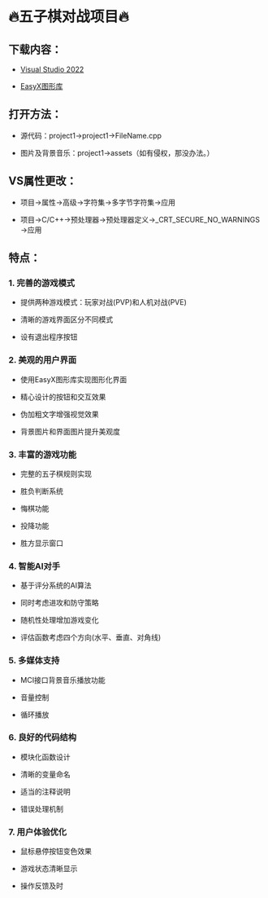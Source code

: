 # 🔥五子棋对战项目🔥


## 下载内容：
- [Visual Studio 2022](https://visualstudio.microsoft.com/zh-hans/vs/)
	
- [EasyX图形库](https://easyx.cn/)
	

## 打开方法：
- 源代码：project1->project1->FileName.cpp
	
- 图片及背景音乐：project1->assets（如有侵权，那没办法。）
	

## VS属性更改：
- 项目->属性->高级->字符集->多字节字符集->应用
	
- 项目->C/C++->预处理器->预处理器定义->_CRT_SECURE_NO_WARNINGS ->应用
	

## 特点：
### 1. 完善的游戏模式

- 提供两种游戏模式：玩家对战(PVP)和人机对战(PVE)
	
- 清晰的游戏界面区分不同模式
    
- 设有退出程序按钮
	
### 2. 美观的用户界面

- 使用EasyX图形库实现图形化界面
    
- 精心设计的按钮和交互效果
    
- 伪加粗文字增强视觉效果
    
- 背景图片和界面图片提升美观度
    

### 3. 丰富的游戏功能

- 完整的五子棋规则实现
    
- 胜负判断系统
    
- 悔棋功能
    
- 投降功能
    
- 胜方显示窗口
    

### 4. 智能AI对手

- 基于评分系统的AI算法
    
- 同时考虑进攻和防守策略
    
- 随机性处理增加游戏变化
    
- 评估函数考虑四个方向(水平、垂直、对角线)
    

### 5. 多媒体支持

- MCI接口背景音乐播放功能
    
- 音量控制
    
- 循环播放
    

### 6. 良好的代码结构

- 模块化函数设计
    
- 清晰的变量命名
    
- 适当的注释说明
    
- 错误处理机制
    

### 7. 用户体验优化

- 鼠标悬停按钮变色效果
    
- 游戏状态清晰显示
    
- 操作反馈及时
	
